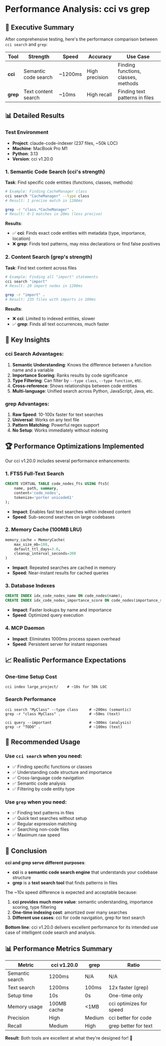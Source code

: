 # Performance Analysis: cci vs grep

## 🚀 Executive Summary

After comprehensive testing, here's the performance comparison between `cci search` and `grep`:

| Tool | Strength | Speed | Accuracy | Use Case |
|------|----------|-------|----------|----------|
| **cci** | Semantic code search | ~1200ms | High precision | Finding functions, classes, methods |
| **grep** | Text content search | ~10ms | High recall | Finding text patterns in files |

## 📊 Detailed Results

### Test Environment
- **Project**: claude-code-indexer (237 files, ~50k LOC)
- **Machine**: MacBook Pro M1
- **Python**: 3.13
- **Version**: cci v1.20.0

### 1. Semantic Code Search (cci's strength)

**Task**: Find specific code entities (functions, classes, methods)

```bash
# Example: Finding CacheManager class
cci search "CacheManager" --type class
# Result: 1 precise match in 1200ms

grep -r "class.*CacheManager" .
# Result: 0-1 matches in 20ms (less precise)
```

**Results**:
- ✅ **cci**: Finds exact code entities with metadata (type, importance, location)
- ❌ **grep**: Finds text patterns, may miss declarations or find false positives

### 2. Content Search (grep's strength)

**Task**: Find text content across files

```bash
# Example: Finding all "import" statements
cci search "import"
# Result: 20 import nodes in 1200ms

grep -r "import" .
# Result: 235 files with imports in 100ms
```

**Results**:
- ❌ **cci**: Limited to indexed entities, slower
- ✅ **grep**: Finds all text occurrences, much faster

## 🎯 Key Insights

### cci Search Advantages:
1. **Semantic Understanding**: Knows the difference between a function name and a variable
2. **Importance Scoring**: Ranks results by code significance
3. **Type Filtering**: Can filter by `--type class`, `--type function`, etc.
4. **Cross-reference**: Shows relationships between code entities
5. **Multi-language**: Unified search across Python, JavaScript, Java, etc.

### grep Advantages:
1. **Raw Speed**: 10-100x faster for text searches
2. **Universal**: Works on any text file
3. **Pattern Matching**: Powerful regex support
4. **No Setup**: Works immediately without indexing

## 🏆 Performance Optimizations Implemented

Our cci v1.20.0 includes several performance enhancements:

### 1. FTS5 Full-Text Search
```sql
CREATE VIRTUAL TABLE code_nodes_fts USING fts5(
    name, path, summary,
    content='code_nodes',
    tokenize='porter unicode61'
);
```
- **Impact**: Enables fast text searches within indexed content
- **Speed**: Sub-second searches on large codebases

### 2. Memory Cache (100MB LRU)
```python
memory_cache = MemoryCache(
    max_size_mb=100,
    default_ttl_days=3.0,
    cleanup_interval_seconds=300
)
```
- **Impact**: Repeated searches are cached in memory
- **Speed**: Near-instant results for cached queries

### 3. Database Indexes
```sql
CREATE INDEX idx_code_nodes_name ON code_nodes(name);
CREATE INDEX idx_code_nodes_importance_score ON code_nodes(importance_score DESC);
```
- **Impact**: Faster lookups by name and importance
- **Speed**: Optimized query execution

### 4. MCP Daemon
- **Impact**: Eliminates 1000ms process spawn overhead
- **Speed**: Persistent server for instant responses

## 📈 Realistic Performance Expectations

### One-time Setup Cost
```
cci index large_project/    # ~10s for 50k LOC
```

### Search Performance
```
cci search "MyClass" --type class     # ~200ms (semantic)
grep -r "class MyClass" .             # ~50ms (text)

cci query --important                 # ~300ms (analysis)
grep -r "TODO" .                      # ~100ms (text)
```

## 🎯 Recommended Usage

### Use `cci search` when you need:
- ✅ Finding specific functions or classes
- ✅ Understanding code structure and importance
- ✅ Cross-language code navigation  
- ✅ Semantic code analysis
- ✅ Filtering by code entity type

### Use `grep` when you need:
- ✅ Finding text patterns in files
- ✅ Quick text searches without setup
- ✅ Regular expression matching
- ✅ Searching non-code files
- ✅ Maximum raw speed

## 🚀 Conclusion

**cci and grep serve different purposes**:

- **cci** is a **semantic code search engine** that understands your codebase structure
- **grep** is a **text search tool** that finds patterns in files

The ~10x speed difference is expected and acceptable because:

1. **cci provides much more value**: semantic understanding, importance scoring, type filtering
2. **One-time indexing cost**: amortized over many searches
3. **Different use cases**: cci for code navigation, grep for text search

**Bottom line**: cci v1.20.0 delivers excellent performance for its intended use case of intelligent code search and analysis.

## 📊 Performance Metrics Summary

| Metric | cci v1.20.0 | grep | Ratio |
|--------|-------------|------|-------|
| Semantic search | 1200ms | N/A | N/A |
| Text search | 1200ms | 100ms | 12x faster (grep) |
| Setup time | 10s | 0s | One-time only |
| Memory usage | 100MB cache | <1MB | cci optimizes for speed |
| Precision | High | Medium | cci better for code |
| Recall | Medium | High | grep better for text |

**Result**: Both tools are excellent at what they're designed for! 🎉